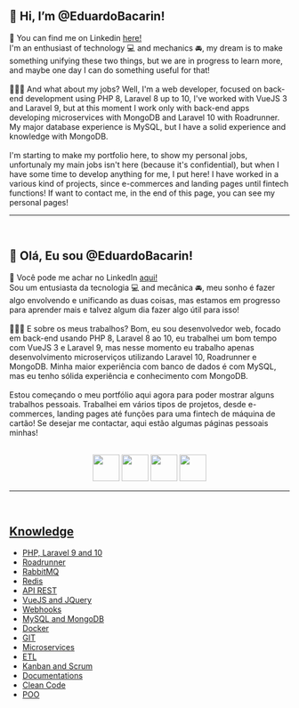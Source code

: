 <h2>👋 Hi, I’m @EduardoBacarin!</h2>
💼 You can find me on Linkedin <a href="https://www.linkedin.com/in/eduardo-de-oliveira-bacarin-a72b987a/"> here!</a><br>
I'm an enthusiast of technology 💻 and mechanics 🚘, my dream is to make something unifying these two things, but we are in progress to learn more, and maybe one day I can do something useful for that!
<br><br>
🧑🏻‍💻 And what about my jobs? Well, I'm a web developer, focused on back-end development using PHP 8, Laravel 8 up to 10, I've worked with VueJS 3 and Laravel 9, but at this moment I work only with back-end apps developing microservices with MongoDB and Laravel 10 with Roadrunner. My major database experience is MySQL, but I have a solid experience and knowledge with MongoDB.
<br><br>
I'm starting to make my portfolio here, to show my personal jobs, unfortunaly my main jobs isn't here (because it's confidential), but when I have some time to develop anything for me, I put here! I have worked in a various kind of projects, since e-commerces and landing pages until fintech functions!
If want to contact me, in the end of this page, you can see my personal pages!
<br>
<hr>
<br>
<h2>👋 Olá, Eu sou @EduardoBacarin!</h2>
💼 Você pode me achar no LinkedIn <a href="https://www.linkedin.com/in/eduardo-de-oliveira-bacarin-a72b987a/">aqui!</a><br>
Sou um entusiasta da tecnologia 💻 and mecânica 🚘, meu sonho é fazer algo envolvendo e unificando as duas coisas, mas estamos em progresso para aprender mais e talvez algum dia fazer algo útil para isso!
<br><br>
🧑🏻‍💻 E sobre os meus trabalhos? Bom, eu sou desenvolvedor web, focado em back-end usando PHP 8, Laravel 8 ao 10, eu trabalhei um bom tempo com VueJS 3 e Laravel 9, mas nesse momento eu trabalho apenas desenvolvimento microserviços utilizando Laravel 10, Roadrunner e MongoDB. Minha maior experiência com banco de dados é com MySQL, mas eu tenho sólida experiência e conhecimento com MongoDB.
<br><br>
Estou começando o meu portfólio aqui agora para poder mostrar alguns trabalhos pessoais. Trabalhei em vários tipos de projetos, desde e-commerces, landing pages até funções para uma fintech de máquina de cartão!
Se desejar me contactar, aqui estão algumas páginas pessoais minhas!
<br><br>
  <p align="center">
      <a href="https://www.facebook.com/eduardodogeat" target="_blank"><img src="https://logodownload.org/wp-content/uploads/2014/09/facebook-logo-3-1.png" style="width: 48px; height: 48px;"></a>
      <a href="https://instagram.com/dogeat" target="_blank"><img src="https://logodownload.org/wp-content/uploads/2017/04/instagram-logo.png" style="width: 48px; height: 48px;"></a>
      <a href="https://www.linkedin.com/in/eduardo-de-oliveira-bacarin-a72b987a/"><img src="https://cdn-icons-png.flaticon.com/512/174/174857.png" style="height: 48px; width: 48px;"></a>
      <a href="mailto:eduardo.obacarin@gmail.com" target="_blank"><img src="https://logodownload.org/wp-content/uploads/2018/03/gmail-logo-16.png" style="height: 48px; width: 48px;">
  </p>

<hr>
<br>

## Knowledge ##

+ PHP, Laravel 9 and 10
+ Roadrunner
+ RabbitMQ
+ Redis
+ API REST
+ VueJS and JQuery
+ Webhooks
+ MySQL and MongoDB
+ Docker
+ GIT
+ Microservices
+ ETL
+ Kanban and Scrum
+ Documentations
+ Clean Code
+ POO
